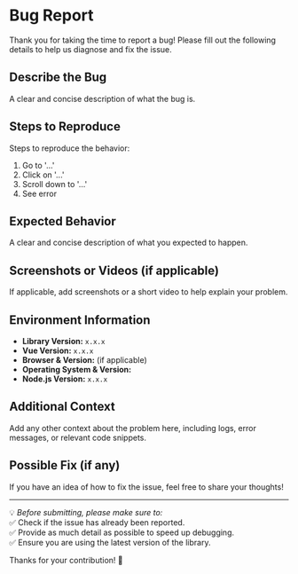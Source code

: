 # Bug Report

Thank you for taking the time to report a bug! Please fill out the following details to help us diagnose and fix the issue.

## **Describe the Bug**
A clear and concise description of what the bug is.

## **Steps to Reproduce**
Steps to reproduce the behavior:
1. Go to '...'
2. Click on '...'
3. Scroll down to '...'
4. See error

## **Expected Behavior**
A clear and concise description of what you expected to happen.

## **Screenshots or Videos** (if applicable)
If applicable, add screenshots or a short video to help explain your problem.

## **Environment Information**
- **Library Version:** `x.x.x`
- **Vue Version:** `x.x.x`
- **Browser & Version:** (if applicable)
- **Operating System & Version:**
- **Node.js Version:** `x.x.x`

## **Additional Context**
Add any other context about the problem here, including logs, error messages, or relevant code snippets.

## **Possible Fix** (if any)
If you have an idea of how to fix the issue, feel free to share your thoughts!

---

💡 *Before submitting, please make sure to:*  
✅ Check if the issue has already been reported.  
✅ Provide as much detail as possible to speed up debugging.  
✅ Ensure you are using the latest version of the library.

Thanks for your contribution! 🙌

